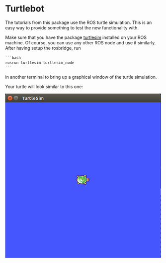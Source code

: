 # Turtlebot

The tutorials from this package use the ROS turtle simulation.
This is an easy way to provide something to test the new functionality with.

Make sure that you have the package [turtlesim](http://wiki.ros.org/turtlesim)
installed on your ROS machine. Of course, you can use any other ROS node and use it similarly.
After having setup the rosbridge, run

    ```bash
    rosrun turtlesim turtlesim_node
    ```
in another terminal to bring up a graphical window of the turtle simulation.

Your turtle will look similar to this one:

![](./resources/publisher_subscriber/5.png)




